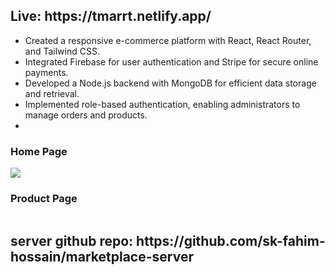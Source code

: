 <h2>Live: https://tmarrt.netlify.app/</h2>
<ul>
       <li>Created a responsive e-commerce platform with React, React Router, and 
       Tailwind CSS.</li>
       <li>Integrated Firebase for user authentication and Stripe for secure online payments.</li>
       <li>Developed a Node.js backend with MongoDB for efficient data storage and retrieval.</li>
       <li>Implemented role-based authentication, enabling administrators to manage orders and products.</li>
       <li></li>
</ul>


<div style="display: flex , width:'100%'">
        <div >
          <h3>Home Page</h3>
         <img src='https://i.postimg.cc/0yfV953J/screencapture-tmarrt-netlify-app-2024-02-04-20-30-22.png'/>
        </div>
        <div>
          <h3>Product Page</h3>
          <img src="https://i.postimg.cc/Zn0KfqNt/screencapture-tmarrt-netlify-app-toys-65bc8133ffdaeec51e0ba761-2024-02-04-20-34-17.png" alt="" />
        </div>
</div>


<h2>server github repo: https://github.com/sk-fahim-hossain/marketplace-server </h2>
